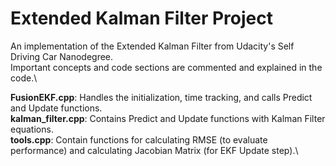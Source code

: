 # Extended Kalman Filter Project

An implementation of the Extended Kalman Filter from Udacity's Self Driving Car Nanodegree.\
Important concepts and code sections are commented and explained in the code.\


**FusionEKF.cpp**: Handles the initialization, time tracking, and calls Predict and Update functions.\
**kalman_filter.cpp**: Contains Predict and Update functions with Kalman Filter equations.\
**tools.cpp**: Contain functions for calculating RMSE (to evaluate performance) and calculating Jacobian Matrix (for EKF Update step).\


